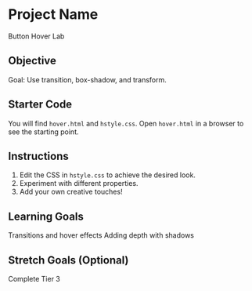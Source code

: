 # Project Name
Button Hover Lab

## Objective
Goal: Use transition, box-shadow, and transform.

## Starter Code
You will find `hover.html` and `hstyle.css`. Open `hover.html` in a browser to see the starting point.

## Instructions
1. Edit the CSS in `hstyle.css` to achieve the desired look.
2. Experiment with different properties.
3. Add your own creative touches!

## Learning Goals
Transitions and hover effects
Adding depth with shadows

## Stretch Goals (Optional)

Complete Tier 3
